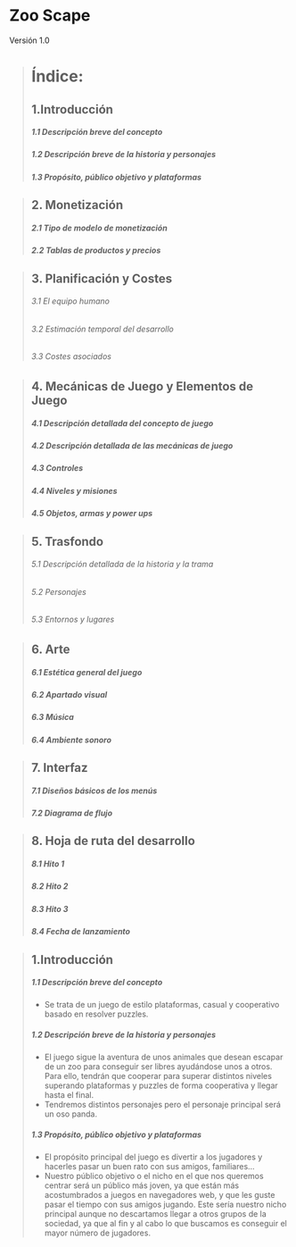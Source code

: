 # Zoo Scape


Versión 1.0

> # Índice:
> ## 1.Introducción
> ##### 1.1 Descripción breve del concepto
> ##### 1.2 Descripción breve de la historia y personajes
> ##### 1.3 Propósito, público objetivo y plataformas

> ## 2. Monetización
> ##### 2.1 Tipo de modelo de monetización
> ##### 2.2 Tablas de productos y precios

> ## 3. Planificación y Costes
> ###### 3.1 El equipo humano
> ###### 3.2 Estimación temporal del desarrollo
> ###### 3.3 Costes asociados

> ## 4. Mecánicas de Juego y Elementos de Juego
> ##### 4.1 Descripción detallada del concepto de juego
> ##### 4.2 Descripción detallada de las mecánicas de juego
> ##### 4.3 Controles
> ##### 4.4 Niveles y misiones
> ##### 4.5 Objetos, armas y power ups

> ## 5. Trasfondo
> ###### 5.1 Descripción detallada de la historia y la trama
> ###### 5.2 Personajes
> ###### 5.3 Entornos y lugares

> ## 6. Arte
> ##### 6.1 Estética general del juego
> ##### 6.2 Apartado visual
> ##### 6.3 Música
> ##### 6.4 Ambiente sonoro

> ## 7. Interfaz
> ##### 7.1 Diseños básicos de los menús
> ##### 7.2 Diagrama de flujo

> ## 8. Hoja de ruta del desarrollo
> ##### 8.1 Hito 1
> ##### 8.2 Hito 2
> ##### 8.3 Hito 3
> ##### 8.4 Fecha de lanzamiento







> ## 1.Introducción
> ##### 1.1 Descripción breve del concepto
> - Se trata de un juego de estilo plataformas, casual y cooperativo basado en resolver puzzles.
> ##### 1.2 Descripción breve de la historia y personajes
> - El juego sigue la aventura de unos animales que desean escapar de un zoo para conseguir ser libres ayudándose unos a otros. Para ello, tendrán que cooperar para superar distintos niveles superando plataformas y puzzles de forma cooperativa y llegar hasta el final. 
> - Tendremos distintos personajes pero el personaje principal será un oso panda.
> ##### 1.3 Propósito, público objetivo y plataformas
> - El propósito principal del juego es divertir a los jugadores y hacerles pasar un buen rato con sus amigos, familiares…
> - Nuestro público objetivo o el nicho en el que nos queremos centrar será  un público más joven, ya que están más acostumbrados a juegos en navegadores web, y que les guste pasar el tiempo con sus amigos jugando. Este sería nuestro nicho principal aunque no descartamos llegar a otros grupos de la sociedad, ya que al fin y al cabo lo que buscamos es conseguir el mayor número de jugadores.




